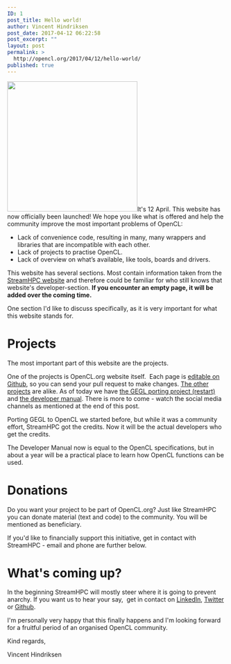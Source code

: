 ```yaml
---
ID: 1
post_title: Hello world!
author: Vincent Hindriksen
post_date: 2017-04-12 06:22:58
post_excerpt: ""
layout: post
permalink: >
  http://opencl.org/2017/04/12/hello-world/
published: true
---
```

<img class="alignright size-medium wp-image-123" src="http://opencl.org/wp-content/uploads/2017/04/sunrise-CL-300x300.jpg" alt="" width="300" height="300" />It's 12 April. This website has now officially been launched! We hope you like what is offered and help the community improve the most important problems of OpenCL:
<ul>
 	<li>Lack of convenience code, resulting in many, many wrappers and libraries that are incompatible with each other.</li>
 	<li>Lack of projects to practise OpenCL.</li>
 	<li>Lack of overview on what’s available, like tools, boards and drivers.</li>
</ul>
This website has several sections. Most contain information taken from the <a href="https://streamhpc.com/">StreamHPC website</a> and therefore could be familiar for who still knows that website's developer-section. <strong>If you encounter an empty page, it will be added over the coming time.
</strong>

One section I'd like to discuss specifically, as it is very important for what this website stands for.
<h1>Projects</h1>
The most important part of this website are the projects.

One of the projects is OpenCL.org website itself.  Each page is <a href="https://github.com/OpenCL/OpenCL/tree/master/_pages">editable on Github</a>, so you can send your pull request to make changes. <a href="http://opencl.org/projects/">The other projects</a> are alike. As of today we have <a href="http://opencl.org/projects/gegl-opencl-in-gimp/">the GEGL porting project (restart)</a> and <a href="http://opencl.org/projects/developer-manual/">the developer manual</a>. There is more to come - watch the social media channels as mentioned at the end of this post.

Porting GEGL to OpenCL we started before, but while it was a community effort, StreamHPC got the credits. Now it will be the actual developers who get the credits.

The Developer Manual now is equal to the OpenCL specifications, but in about a year will be a practical place to learn how OpenCL functions can be used.
<h1>Donations</h1>
Do you want your project to be part of OpenCL.org? Just like StreamHPC you can donate material (text and code) to the community. You will be mentioned as beneficiary.

If you'd like to financially support this initiative, get in contact with StreamHPC - email and phone are further below.
<h1>What's coming up?</h1>
In the beginning StreamHPC will mostly steer where it is going to prevent anarchy. If you want us to hear your say,  get in contact on <a href="https://www.linkedin.com/groups/3570157">LinkedIn</a>, <a href="https://twitter.com/openclorg">Twitter</a> or <a href="https://github.com/OpenCL/OpenCL/issues">Github</a>.

I'm personally very happy that this finally happens and I'm looking forward for a fruitful period of an organised OpenCL community.

Kind regards,

Vincent Hindriksen
